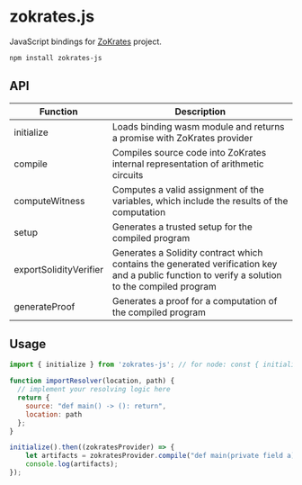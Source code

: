 # zokrates.js

JavaScript bindings for [ZoKrates](https://github.com/Zokrates/ZoKrates) project.

```bash
npm install zokrates-js
```

## API

| Function | Description |
| ------ | ------ |
| initialize | Loads binding wasm module and returns a promise with ZoKrates provider |
| compile | Compiles source code into ZoKrates internal representation of arithmetic circuits |
| computeWitness | Computes a valid assignment of the variables, which include the results of the computation |
| setup | Generates a trusted setup for the compiled program |
| exportSolidityVerifier | Generates a Solidity contract which contains the generated verification key and a public function to verify a solution to the compiled program |
| generateProof | Generates a proof for a computation of the compiled program |

## Usage

```js
import { initialize } from 'zokrates-js'; // for node: const { initialize } = require('zokrates-js/node');

function importResolver(location, path) {
  // implement your resolving logic here
  return { 
    source: "def main() -> (): return", 
    location: path 
  };
}

initialize().then((zokratesProvider) => {
    let artifacts = zokratesProvider.compile("def main(private field a) -> (field): return a", "main", importResolver);
    console.log(artifacts);
});
```